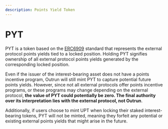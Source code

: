 ```yaml
---
description: Points Yield Token
---
```


# PYT

PYT is a token based on the [ERC6909](https://eips.ethereum.org/EIPS/eip-6909) standard that represents the external protocol points yields tied to a locked position. Holding PYT signifies ownership of all external protocol points yields generated by the corresponding locked position.

Even if the issuer of the interest-bearing asset does not have a points incentive program, Outrun will still mint PYT to capture potential future points yields. However, since not all external protocols offer points incentive programs, or these programs may change depending on the external protocol, **the value of PYT could potentially be zero. The final authority over its interpretation lies with the external protocol, not Outrun**.

Additionally, if users choose to mint UPT when locking their staked interest-bearing tokens, PYT will not be minted, meaning they forfeit any potential or existing external points yields that might arise in the future.
